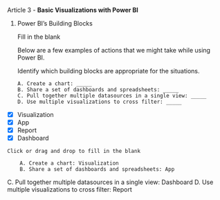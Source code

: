 Article 3 - **Basic Visualizations with Power BI**

1.	Power BI’s Building Blocks

    Fill in the blank

    Below are a few examples of actions that we might take while using Power BI.

    Identify which building blocks are appropriate for the situations.

        A. Create a chart: _____
        B. Share a set of dashboards and spreadsheets: _____
        C. Pull together multiple datasources in a single view: _____ 
        D. Use multiple visualizations to cross filter: _____

 -  [x]   Visualization
 -  [x]   App
 -  [x]   Report
 -  [x]   Dashboard

    Click or drag and drop to fill in the blank

        A. Create a chart: Visualization
        B. Share a set of dashboards and spreadsheets: App
C. Pull together multiple datasources in a single view: Dashboard
D. Use multiple visualizations to cross filter: Report 
